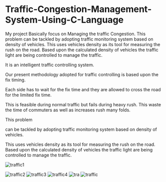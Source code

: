 # Traffic-Congestion-Management-System-Using-C-Language
My project Basically focus on Managing the traffic Congestion.             This problem   can be tackled by adopting traffic monitoring system based on density of vehicles.   This uses vehicles density as its tool for measuring the rush on the road. Based upon the calculated density of vehicles the traffic light are being controlled to manage the traffic. 

It is an intelligent traffic controlling system. 

Our present methodology adopted for traffic controlling is based upon the fix timing.

Each side has to wait for the fix time and they are allowed to cross the road for the limited fix time. 

This is feasible during normal traffic but fails during heavy rush.
 This waste the time of commuters as well as increases rush many folds. 

This problem

 can be tackled by adopting traffic monitoring system based on density of vehicles. 

This uses vehicles density as its tool for measuring the rush on the road. Based upon the calculated density of vehicles the traffic light are being controlled to manage the traffic. 

![traffic1](https://user-images.githubusercontent.com/47916019/83016528-b9465700-a03f-11ea-9e44-dfb69ac97ce6.JPG)

![traffic2](https://user-images.githubusercontent.com/47916019/83016606-daa74300-a03f-11ea-9738-77b224047afc.JPG)
![traffic3](https://user-images.githubusercontent.com/47916019/83016611-dda23380-a03f-11ea-8150-9c521fb6f862.JPG)
![traffic4](https://user-images.githubusercontent.com/47916019/83016618-e135ba80-a03f-11ea-8862-225eb0632cab.JPG)
![tra](https://user-images.githubusercontent.com/47916019/83016632-e72b9b80-a03f-11ea-8312-3c08bfb4480a.JPG)
![traffic](https://user-images.githubusercontent.com/47916019/83016638-ea268c00-a03f-11ea-87bd-fdb7c59317f4.JPG)
